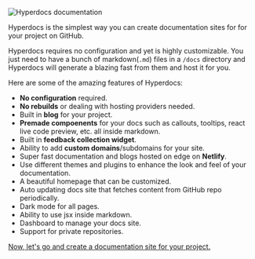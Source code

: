 ![Hyperdocs documentation](https://user-images.githubusercontent.com/69138026/155893394-e99262bf-5f38-4327-8d78-404de2f9c9e3.png)

Hyperdocs is the simplest way you can create documentation sites for for your project on GitHub.

Hyperdocs requires no configuration and yet is highly customizable. You just need to have a bunch of markdown(`.md`) files in a `/docs` directory and Hyperdocs will generate a blazing fast from them and host it for you.  

Here are some of the amazing features of Hyperdocs:
- **No configuration** required.
- **No rebuilds** or dealing with hosting providers needed.
- Built in **blog** for your project.
- **Premade compoenents** for your docs such as callouts, tooltips, react live code preview, etc. all inside markdown.
- Built in **feedback collection widget**.
- Ability to add **custom domains**/subdomains for your site.
- Super fast documentation and blogs hosted on edge on **Netlify**.
- Use different themes and plugins to enhance the look and feel of your documentation.
- A beautiful homepage that can be customized.
- Auto updating docs site that fetches content from GitHub repo periodically.
- Dark mode for all pages.
- Ability to use jsx inside markdown.
- Dashboard to manage your docs site.
- Support for private repositories.

[Now, let's go and create a documentation site for your project.](/docs/getting-started)
